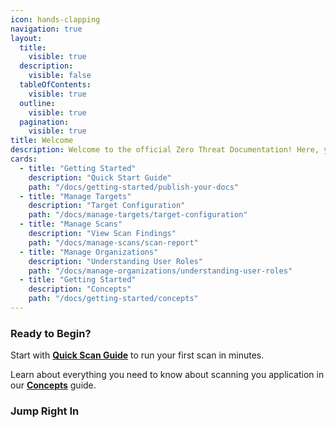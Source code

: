 ```yaml
---
icon: hands-clapping
navigation: true
layout:
  title:
    visible: true
  description:
    visible: false
  tableOfContents:
    visible: true
  outline:
    visible: true
  pagination:
    visible: true
title: Welcome
description: Welcome to the official Zero Threat Documentation! Here, you'll find everything you need to utilize the full power of Zero Threat's advanced security scanner. Our guide is designed for users of all experience levels, from newcomers to seasoned professionals.
cards:
  - title: "Getting Started"
    description: "Quick Start Guide"
    path: "/docs/getting-started/publish-your-docs"
  - title: "Manage Targets"
    description: "Target Configuration"
    path: "/docs/manage-targets/target-configuration"
  - title: "Manage Scans"
    description: "View Scan Findings"
    path: "/docs/manage-scans/scan-report"
  - title: "Manage Organizations"
    description: "Understanding User Roles"
    path: "/docs/manage-organizations/understanding-user-roles"
  - title: "Getting Started"
    description: "Concepts"
    path: "/docs/getting-started/concepts"
---
```





### Ready to Begin?

Start with  [**Quick Scan Guide**](/docs/getting-started/publish-your-docs "mention") to run your first scan in minutes.

Learn about everything you need to know about scanning you application in our [**Concepts**](/docs/getting-started/concepts "mention") guide.

### Jump Right In
<HomePage />